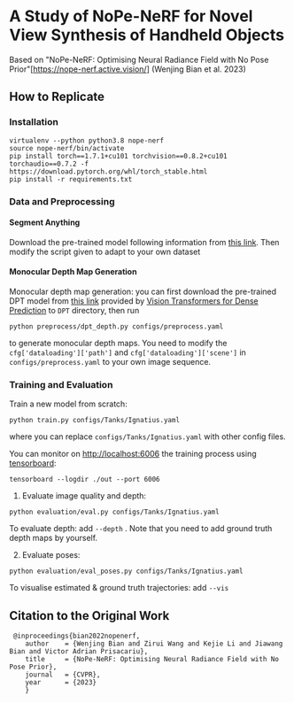 # A Study of NoPe-NeRF for Novel View Synthesis of Handheld Objects

Based on "NoPe-NeRF: Optimising Neural Radiance Field with No Pose Prior"[https://nope-nerf.active.vision/] (Wenjing Bian et al. 2023)

## How to Replicate
### Installation
```
virtualenv --python python3.8 nope-nerf
source nope-nerf/bin/activate
pip install torch==1.7.1+cu101 torchvision==0.8.2+cu101 torchaudio==0.7.2 -f https://download.pytorch.org/whl/torch_stable.html
pip install -r requirements.txt
```

### Data and Preprocessing
#### Segment Anything
Download the pre-trained model following information from [this link](https://github.com/facebookresearch/segment-anything). Then modify the script given to adapt to your own dataset

#### Monocular Depth Map Generation
Monocular depth map generation: you can first download the pre-trained DPT model from [this link](https://drive.google.com/file/d/1dgcJEYYw1F8qirXhZxgNK8dWWz_8gZBD/view?usp=sharing) provided by [Vision Transformers for Dense Prediction](https://github.com/isl-org/DPT) to `DPT` directory, then run
```
python preprocess/dpt_depth.py configs/preprocess.yaml
```
to generate monocular depth maps. You need to modify the `cfg['dataloading']['path']` and `cfg['dataloading']['scene']` in `configs/preprocess.yaml` to your own image sequence.

### Training and Evaluation

Train a new model from scratch:

```
python train.py configs/Tanks/Ignatius.yaml
```
where you can replace `configs/Tanks/Ignatius.yaml` with other config files.

You can monitor on <http://localhost:6006> the training process using [tensorboard](https://www.tensorflow.org/guide/summaries_and_tensorboard):
```
tensorboard --logdir ./out --port 6006
```

1. Evaluate image quality and depth:
```
python evaluation/eval.py configs/Tanks/Ignatius.yaml
```
To evaluate depth: add `--depth` . Note that you need to add ground truth depth maps by yourself.

2. Evaluate poses:
```
python evaluation/eval_poses.py configs/Tanks/Ignatius.yaml
```
To visualise estimated & ground truth trajectories: add `--vis` 

## Citation to the Original Work
```
 @inproceedings{bian2022nopenerf,
	author    = {Wenjing Bian and Zirui Wang and Kejie Li and Jiawang Bian and Victor Adrian Prisacariu},
	title     = {NoPe-NeRF: Optimising Neural Radiance Field with No Pose Prior},
	journal   = {CVPR},
	year      = {2023}
	}
```
